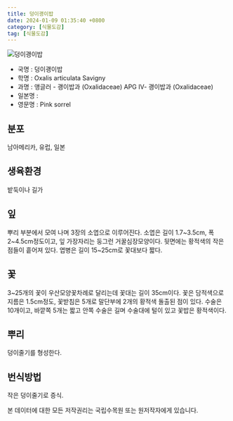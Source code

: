 ```yaml
---
title: 덩이괭이밥
date: 2024-01-09 01:35:40 +0800
category: [식물도감]
tag: [식물도감]
---
```




![덩이괭이밥](/fileUpload/plants/basic/Oxalidaceae/Oxalis/1972/1972_1_th2.jpg)
- 국명 : 덩이괭이밥
- 학명 : Oxalis articulata Savigny
- 과명 : 앵글러 - 괭이밥과 (Oxalidaceae) APG Ⅳ- 괭이밥과 (Oxalidaceae)
- 일본명 : 
- 영문명 : Pink sorrel


## 분포
남아메리카, 유럽, 일본
## 생육환경
밭둑이나 길가
## 잎
뿌리 부분에서 모여 나며 3장의 소엽으로 이루어진다. 소엽은 길이 1.7~3.5cm, 폭 2~4.5cm정도이고, 잎 가장자리는 둥그런 거꿀심장모양이다. 뒷면에는 황적색의 작은 점들이 흩어져 있다. 엽병은 길이 15~25cm로 꽃대보다 짧다.
## 꽃
3~25개의 꽃이 우산모양꽃차례로 달리는데 꽃대는 길이 35cm이다. 꽃은 담적색으로 지름은 1.5cm정도, 꽃받침은 5개로 말단부에 2개의 황적색 돌출된 점이 있다. 수술은 10개이고, 바깥쪽 5개는 짧고 안쪽 수술은 길며 수술대에 털이 있고 꽃밥은 황적색이다.
## 뿌리
덩이줄기를 형성한다.
## 번식방법
작은 덩이줄기로 증식.






본 데이터에 대한 모든 저작권리는 국립수목원 또는 원저작자에게 있습니다.
